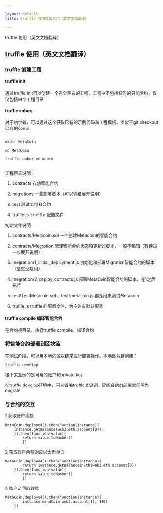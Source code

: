```yaml
---

layout: default
title: truffle 使用及其入门（英文文档翻译）

---
```

truffle 使用（英文文档翻译）
<!-- more -->


## truffle 使用（英文文档翻译）

### truffle 创建工程

#### truffle init

通过truffle init可以创建一个完全空白的工程，工程中不包括任何的只能合约，仅仅包括四个工程目录

#### truffle unbox <box-name>

对于初学者，可以通过这个获取已有的示例代码和工程模板。类似于git checkout 已有的demo

```solidity

mkdir MetaCoin

cd MetaCoin

truffle unbox metacoin


```


工程目录说明：

1. contracts 存放智能合约

2. migrations 一些部署脚本（可以详细展开说明）

3. test 测试工程和合约

4. truffle.js `truffle` 配置文件


初始文件说明

1. contracts/Metacoin.sol 一个创建Metacoin的智能合约

2. contracts/Megration 管理智能合约状态和更新的脚本，一般不编辑（有待进一步展开说明）

3. megration/1_initial_deployment.js 初始化和部署Migration智能合约的脚本（感觉没啥用）

4. megration/2_deploy_contracts.js 部署MetaCoin智能合约的脚本，在1之后执行

5. test/TestMetacoin.sol 、test/metacoin.js 都是用来测试Metacoin

6. truffle.js truffle 的配置文件，为空时有默认配置

#### truffle compile 编译智能合约

在合约根目录，执行truffle compile，编译合约


### 将智能合约部署到区块链

在测试阶段，可以用本地的区块链来进行部署操作。本地区块链创建：

`truffle develop`

接下来显示的是可用的账户和private key

在truffle develop环境中，可以省略truffle关键词，智能合约的部署就简写为 migrate

### 与合约的交互

1  获取账户余额

```
MetaCoin.deployed().then(fuction(instance){
	instance.getBalance(web3.eth.account[0]);
	}).then(function(value){
		return value.toNumber()
		})
```

2 获取账户余额对应以太币单位

```
MetaCoin.deployed().then(function(instance){
		return instance.getBalanceInEth(web3.eth.account[0])
	}).then(function(value){
		return value.toNumber()
		})
```


3 账户之间的转账

```
MetaCoin.deployed().then(function(instance){
		instance.sendCoin(web3.account[1], 100)
	})
```

